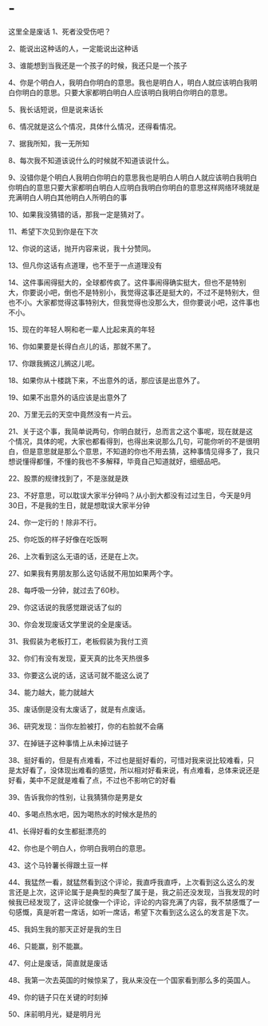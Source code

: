 # -
这里全是废话
1、死者没受伤吧？



2、能说出这种话的人，一定能说出这种话



3、谁能想到当我还是一个孩子的时候，我还只是一个孩子



4、你是个明白人，我明白你明白的意思。我也是明白人，明白人就应该明白我明白你明白的意思。只要大家都明白明白人应该明白我明白你明白的意思。



5、我长话短说，但是说来话长



6、情况就是这么个情况，具体什么情况，还得看情况。



7、据我所知，我一无所知



8、每次我不知道该说什么的时候就不知道该说什么。



9、没错你是个明白人我明白你明白的意思我也是明白人明白人就应该明白我明白你明白的意思只要大家都明白明白人应明白我明白你明白的意思这样网络环境就是充满明白人明白其他明白人所明白的事



10、如果我没猜错的话，那我一定是猜对了。



11、希望下次见到你是在下次



12、你说的这话，抛开内容来说，我十分赞同。



13、但凡你这话有点道理，也不至于一点道理没有



14、这件事闹得挺大的，全球都传疯了。这件事闹得确实挺大，但也不是特别大，你要说小吧，倒也不是特别小，我觉得这事还是挺大的，不过不是特别大，但也不小。大家都觉得这事特别大，但我觉得也没那么大，但你要说小吧，这件事也不小。



15、现在的年轻人啊和老一辈人比起来真的年轻



16、你如果要是长得白点儿的话，那就不黑了。



17、你跟我搁这儿搁这儿呢。



18、如果你从十楼跳下来，不出意外的话，那应该是出意外了。



19、如果不出意外的话应该是出意外了



20、万里无云的天空中竟然没有一片云。



21、关于这个事，我简单说两句，你明白就行，总而言之这个事呢，现在就是这个情况，具体的呢，大家也都看得到，也得出来说那么几句，可能你听的不是很明白，但是意思就是那么个意思，不知道的你也不用去猜，这种事情见得多了，我只想说懂得都懂，不懂的我也不多解释，毕竟自己知道就好，细细品吧。



22、股票的规律找到了，不是涨就是跌



23、不好意思，可以耽误大家半分钟吗？从小到大都没有过过生日，今天是9月30日，不是我的生日，就是想耽误大家半分钟



24、你一定行的！除非不行。



25、你吃饭的样子好像在吃饭啊



26、上次看到这么无语的话，还是在上次。



27、如果我有男朋友那么这句话就不用加如果两个字。



28、每呼吸一分钟，就过去了60秒。



29、你这话说的我感觉跟说话了似的



30、你会发现废话文学里说的全是废话。



31、我假装为老板打工，老板假装为我付工资



32、你们有没有发现，夏天真的比冬天热很多



33、你要这么说的话，这话可就不能这么说了



34、能力越大，能力就越大



35、废话倒是没有太废话了，就是有点废话。



36、研究发现：当你左脸被打，你的右脸就不会痛



37、在掉链子这种事情上从未掉过链子



38、挺好看的，但是有点难看，不过也是挺好看的，可惜对我来说比较难看，只是太好看了，没体现出难看的感觉，所以相对好看来说，有点难看，总体来说还是好看，美中不足就是难看了点，不过也不影响它的好看



39、告诉我你的性别，让我猜猜你是男是女



40、多喝点热水吧，因为喝热水的时候水是热的



41、长得好看的女生都挺漂亮的



42、你也是个明白人，你明白我明白的意思。



43、这个马铃薯长得跟土豆一样



44、我猛然一看，就猛然看到这个评论，我直呼我直呼，上次看到这么这么的发言还是上次，这评论属于是典型的典型了属于是，我之前还没发现，当我发现的时候我已经发现了，这评论就像一个评论，评论的内容充满了内容，我不禁感慨了一句感慨，真是听君一席话，如听一席话，希望下次看到这么这么的发言是下次。



45、我妈生我的那天正好是我的生日



46、只能赢，别不能赢。



47、何止是废话，简直就是废话



48、我第一次去英国的时候惊呆了，我从来没在一个国家看到那么多的英国人。



49、你的链子只在关键的时刻掉



50、床前明月光，疑是明月光

